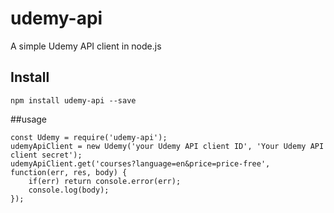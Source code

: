 # udemy-api
A simple Udemy API client in node.js

## Install
`npm install udemy-api --save`

##usage
```
const Udemy = require('udemy-api');
udemyApiClient = new Udemy('your Udemy API client ID', 'Your Udemy API client secret');
udemyApiClient.get('courses?language=en&price=price-free', function(err, res, body) {
    if(err) return console.error(err);
    console.log(body);
});